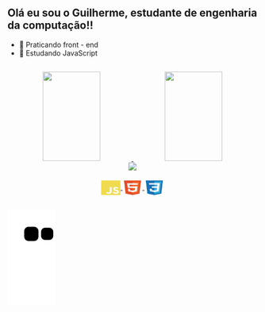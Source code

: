 ## Olá eu sou o Guilherme, estudante de engenharia da computação!!

- 🔭 Praticando front - end 
- 🌱 Estudando JavaScript
##
<div align="center">
  <a href="https://github.com/guiprei">
  <img height="180em" img width="48%" src="https://github-readme-stats.vercel.app/api?username=guiprei&show_icons=true&theme=tokyonight&include_all_commits=true&count_private=true"/>
  <img height="180em" img width="48%" src="https://github-readme-stats.vercel.app/api/top-langs/?username=guiprei&layout=compact&langs_count=7&theme=tokyonight"/>
  <img height="180em" src="http://github-profile-summary-cards.vercel.app/api/cards/profile-details?username=guiprei&theme=tokyonight"/>
</div>
<div style="display: inline_block" align="center"><br>
  <img align="center" alt="guiprei-Js" height="30" width="40" src="https://raw.githubusercontent.com/devicons/devicon/master/icons/javascript/javascript-plain.svg">
  <img align="center" alt="guiprei-HTML" height="30" width="40" src="https://raw.githubusercontent.com/devicons/devicon/master/icons/html5/html5-original.svg">
  <img align="center" alt="guiprei-CSS" height="30" width="40" src="https://raw.githubusercontent.com/devicons/devicon/master/icons/css3/css3-original.svg">
</div>

##

  ![Snake animation](https://github.com/guiprei/guiprei/blob/output/github-contribution-grid-snake.svg)
